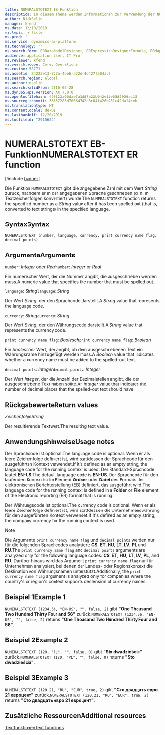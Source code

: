```yaml
---
title: NUMERALSTOTEXT EB-Funktion
description: In diesem Thema werden Informationen zur Verwendung der NUMERALSTOTEXT-Funktion bei der elektronischen Berichterstellung (EB) bereitgestellt.
author: NickSelin
manager: kfend
ms.date: 12/10/2019
ms.topic: article
ms.prod: ''
ms.service: dynamics-ax-platform
ms.technology: ''
ms.search.form: ERDataModelDesigner, ERExpressionDesignerFormula, ERMappedFormatDesigner, ERModelMappingDesigner
audience: Application User, IT Pro
ms.reviewer: kfend
ms.search.scope: Core, Operations
ms.custom: 58771
ms.assetid: 24223e13-727a-4be6-a22d-4d427f504ac9
ms.search.region: Global
ms.author: nselin
ms.search.validFrom: 2016-02-28
ms.dyn365.ops.version: AX 7.0.0
ms.openlocfilehash: 459123a66dae7a3d87a22b042e1be6585959ac15
ms.sourcegitcommit: 36857283d70664742c8c04f426b231c42daf4ceb
ms.translationtype: HT
ms.contentlocale: de-DE
ms.lasthandoff: 12/20/2019
ms.locfileid: "2915624"
---
```

# <span data-ttu-id="8889a-103"><a name="NUMERALSTOTEXT">NUMERALSTOTEXT EB-Funktion</a></span><span class="sxs-lookup"><span data-stu-id="8889a-103"><a name="NUMERALSTOTEXT">NUMERALSTOTEXT ER function</a></span></span>

[!include [banner](../includes/banner.md)]

<span data-ttu-id="8889a-104">Die Funktion `NUMERALSTOTEXT` gibt die angegebene Zahl mit dem Wert *String* zurück, nachdem er in der angegebenen Sprache geschrieben (d. h. in Textzeichenfolgen konvertiert) wurde.</span><span class="sxs-lookup"><span data-stu-id="8889a-104">The `NUMERALSTOTEXT` function returns the specified number as a *String* value after it has been spelled out (that is, converted to text strings) in the specified language.</span></span>

## <a name="syntax"></a><span data-ttu-id="8889a-105">Syntax</span><span class="sxs-lookup"><span data-stu-id="8889a-105">Syntax</span></span>

```
NUMERALSTOTEXT (number, language, currency, print currency name flag, decimal points)
```

## <a name="arguments"></a><span data-ttu-id="8889a-106">Argumente</span><span class="sxs-lookup"><span data-stu-id="8889a-106">Arguments</span></span>

<span data-ttu-id="8889a-107">`number`: *Integer* oder *Real*</span><span class="sxs-lookup"><span data-stu-id="8889a-107">`number`: *Integer* or *Real*</span></span>

<span data-ttu-id="8889a-108">Ein numerischer Wert, der die Nummer angibt, die ausgeschrieben werden muss.</span><span class="sxs-lookup"><span data-stu-id="8889a-108">A numeric value that specifies the number that must be spelled out.</span></span>

<span data-ttu-id="8889a-109">`language`: *String*</span><span class="sxs-lookup"><span data-stu-id="8889a-109">`language`: *String*</span></span>

<span data-ttu-id="8889a-110">Der Wert *String*, der den Sprachcode darstellt.</span><span class="sxs-lookup"><span data-stu-id="8889a-110">A *String* value that represents the language code.</span></span>

<span data-ttu-id="8889a-111">`currency`: *String*</span><span class="sxs-lookup"><span data-stu-id="8889a-111">`currency`: *String*</span></span>

<span data-ttu-id="8889a-112">Der Wert *String*, der den Währungscode darstellt.</span><span class="sxs-lookup"><span data-stu-id="8889a-112">A *String* value that represents the currency code.</span></span>

<span data-ttu-id="8889a-113">`print currency name flag`: *Boolesch*</span><span class="sxs-lookup"><span data-stu-id="8889a-113">`print currency name flag`: *Boolean*</span></span>

<span data-ttu-id="8889a-114">Ein *boolescher* Wert, der angibt, ob dem ausgeschriebenen Text ein Währungsname hinzugefügt werden muss.</span><span class="sxs-lookup"><span data-stu-id="8889a-114">A *Boolean* value that indicates whether a currency name must be added to the spelled-out text.</span></span>

<span data-ttu-id="8889a-115">`decimal points`: *Integer*</span><span class="sxs-lookup"><span data-stu-id="8889a-115">`decimal points`: *Integer*</span></span>

<span data-ttu-id="8889a-116">Der Wert *Integer*, der die Anzahl der Dezimalstellen angibt, die der ausgeschriebene Text haben sollte.</span><span class="sxs-lookup"><span data-stu-id="8889a-116">An *Integer* value that indicates the number of decimal places that the spelled-out text should have.</span></span>

## <a name="return-values"></a><span data-ttu-id="8889a-117">Rückgabewerte</span><span class="sxs-lookup"><span data-stu-id="8889a-117">Return values</span></span>

<span data-ttu-id="8889a-118">*Zeichenfolge*</span><span class="sxs-lookup"><span data-stu-id="8889a-118">*String*</span></span>

<span data-ttu-id="8889a-119">Der resultierende Textwert.</span><span class="sxs-lookup"><span data-stu-id="8889a-119">The resulting text value.</span></span>

## <a name="usage-notes"></a><span data-ttu-id="8889a-120">Anwendungshinweise</span><span class="sxs-lookup"><span data-stu-id="8889a-120">Usage notes</span></span>

<span data-ttu-id="8889a-121">Der Sprachcode ist optional.</span><span class="sxs-lookup"><span data-stu-id="8889a-121">The language code is optional.</span></span> <span data-ttu-id="8889a-122">Wenn er als leere Zeichenfolge definiert ist, wird stattdessen der Sprachcode für den ausgeführten Kontext verwendet.</span><span class="sxs-lookup"><span data-stu-id="8889a-122">If it's defined as an empty string, the language code for the running context is used.</span></span> <span data-ttu-id="8889a-123">Der Standard-Sprachcode lautet **EN-US**.</span><span class="sxs-lookup"><span data-stu-id="8889a-123">The default language code is **EN-US**.</span></span> <span data-ttu-id="8889a-124">Der Sprachcode für den laufenden Kontext ist im Element **Ordner** oder **Datei** des Formats der elektronischen Berichterstellung (EB) definiert, das ausgeführt wird.</span><span class="sxs-lookup"><span data-stu-id="8889a-124">The language code for the running context is defined in a **Folder** or **File** element of the Electronic reporting (ER) format that is running.</span></span>

<span data-ttu-id="8889a-125">Der Währungscode ist optional.</span><span class="sxs-lookup"><span data-stu-id="8889a-125">The currency code is optional.</span></span> <span data-ttu-id="8889a-126">Wenn er als leere Zeichenfolge definiert ist, wird stattdessen die Unternehmenswährung für den ausgeführten Kontext verwendet.</span><span class="sxs-lookup"><span data-stu-id="8889a-126">If it's defined as an empty string, the company currency for the running context is used.</span></span>

> [!NOTE] 
> <span data-ttu-id="8889a-127">Die Argumente `print currency name flag` und `decimal points` werden nur für die folgenden Sprachcodes analysiert: **CS**, **ET**, **HU**, **LT**, **LV**, **PL** und **RU**.</span><span class="sxs-lookup"><span data-stu-id="8889a-127">The `print currency name flag` and `decimal points` arguments are analyzed only for the following language codes: **CS**, **ET**, **HU**, **LT**, **LV**, **PL**, and **RU**.</span></span> <span data-ttu-id="8889a-128">Darüber hinaus wird das Argument `print currency name flag` nur für Unternehmen analysiert, bei denen der Landes- oder Regionskontext die Deklination von Währungsnamen unterstützt.</span><span class="sxs-lookup"><span data-stu-id="8889a-128">Additionally, the `print currency name flag` argument is analyzed only for companies where the country's or region's context supports declension of currency names.</span></span>

## <a name="example-1"></a><span data-ttu-id="8889a-129">Beispiel 1</span><span class="sxs-lookup"><span data-stu-id="8889a-129">Example 1</span></span>

<span data-ttu-id="8889a-130">`NUMERALSTOTEXT (1234.56, "EN-US", "", false, 2)` gibt **"One Thousand Two Hundred Thirty Four and 56"** zurück.</span><span class="sxs-lookup"><span data-stu-id="8889a-130">`NUMERALSTOTEXT (1234.56, "EN-US", "", false, 2)` returns **"One Thousand Two Hundred Thirty Four and 56"**.</span></span>

## <a name="example-2"></a><span data-ttu-id="8889a-131">Beispiel 2</span><span class="sxs-lookup"><span data-stu-id="8889a-131">Example 2</span></span>

<span data-ttu-id="8889a-132">`NUMERALSTOTEXT (120, "PL", "", false, 0)` gibt **"Sto dwadzieścia"** zurück.</span><span class="sxs-lookup"><span data-stu-id="8889a-132">`NUMERALSTOTEXT (120, "PL", "", false, 0)` returns **"Sto dwadzieścia"**.</span></span> 

## <a name="example-3"></a><span data-ttu-id="8889a-133">Beispiel 3</span><span class="sxs-lookup"><span data-stu-id="8889a-133">Example 3</span></span>

<span data-ttu-id="8889a-134">`NUMERALSTOTEXT (120.21, "RU", "EUR", true, 2)` gibt **"Сто двадцать евро 21 евроцент"** zurück.</span><span class="sxs-lookup"><span data-stu-id="8889a-134">`NUMERALSTOTEXT (120.21, "RU", "EUR", true, 2)` returns **"Сто двадцать евро 21 евроцент"**.</span></span>

## <a name="additional-resources"></a><span data-ttu-id="8889a-135">Zusätzliche Ressourcen</span><span class="sxs-lookup"><span data-stu-id="8889a-135">Additional resources</span></span>

[<span data-ttu-id="8889a-136">Textfunktionen</span><span class="sxs-lookup"><span data-stu-id="8889a-136">Text functions</span></span>](er-functions-category-text.md)

